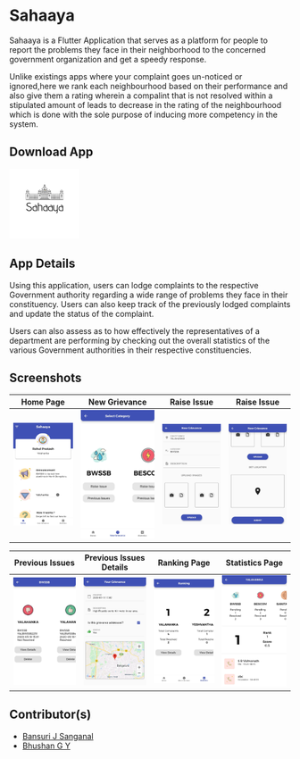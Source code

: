 # Sahaaya
Sahaaya is a Flutter Application that serves as a platform for people to report the
problems they face in their neighborhood to the concerned government organization
and get a speedy response. 

Unlike existings apps where your complaint goes un-noticed or ignored,here we rank each neighbourhood 
based on their performance and also give them a rating wherein a compalint that is not resolved within 
a stipulated amount of leads to decrease in the rating of the neighbourhood which is done with the sole 
purpose of inducing more competency in the system.

## Download App

<a href="https://play.google.com/store/apps/details?id=com.miniproject.voter_grievance_redressal">
    <img src="https://github.com/bhushangy/Sahaaya/blob/master/assets/images/logo.png" alt="Sahaaya" title="Sahaaya"  height="125" />
</a>

## App Details
Using this application, users can lodge complaints to the respective Government authority 
regarding a wide range of problems they face in their constituency. Users can also keep track of the previously lodged complaints and update the status of the complaint.

Users can also assess as to how effectively the representatives of a department are performing by checking out the overall statistics of the various Government authorities in their respective constituencies.

## Screenshots

Home Page               |  New Grievance               | Raise Issue               |  Raise Issue
:-------------------------:|:-------------------------:|:-------------------------:|:-------------------------:
![](https://github.com/bansuri0100/Sahaaya/blob/master/screenshots/1.jpg)|![](https://github.com/bansuri0100/Sahaaya/blob/master/screenshots/2.jpg)|![](https://github.com/bansuri0100/Sahaaya/blob/master/screenshots/3.jpg)|![](https://github.com/bansuri0100/Sahaaya/blob/master/screenshots/4.jpg)|

Previous Issues         |  Previous Issues Details       |   Ranking Page               |  Statistics Page
:-------------------------:|:-------------------------:|:-------------------------:|:-------------------------:
![](https://github.com/bansuri0100/Sahaaya/blob/master/screenshots/5.jpg)|![](https://github.com/bansuri0100/Sahaaya/blob/master/screenshots/6.jpg)|![](https://github.com/bansuri0100/Sahaaya/blob/master/screenshots/7.jpg)|![](https://github.com/bansuri0100/Sahaaya/blob/master/screenshots/8.jpg)|

## Contributor(s)
* [Bansuri J Sanganal](https://github.com/bansuri0100)
* [Bhushan G Y](https://github.com/bhushangy)

